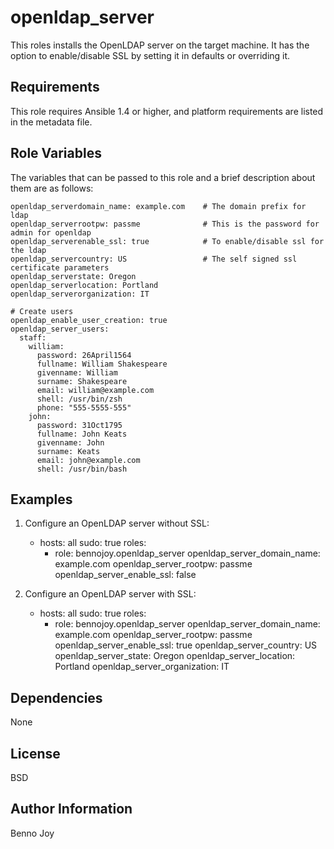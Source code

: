 openldap_server
===============

This roles installs the OpenLDAP server on the target machine. It has the
option to enable/disable SSL by setting it in defaults or overriding it.

Requirements
------------

This role requires Ansible 1.4 or higher, and platform requirements are listed
in the metadata file.

Role Variables
--------------

The variables that can be passed to this role and a brief description about
them are as follows:

    openldap_serverdomain_name: example.com    # The domain prefix for ldap
    openldap_serverrootpw: passme              # This is the password for admin for openldap
    openldap_serverenable_ssl: true            # To enable/disable ssl for the ldap
    openldap_servercountry: US                 # The self signed ssl certificate parameters
    openldap_serverstate: Oregon
    openldap_serverlocation: Portland
    openldap_serverorganization: IT

    # Create users
    openldap_enable_user_creation: true
    openldap_server_users:
      staff:
        william:
          password: 26April1564
          fullname: William Shakespeare
          givenname: William
          surname: Shakespeare
          email: william@example.com
          shell: /usr/bin/zsh
          phone: "555-5555-555"
        john:
          password: 31Oct1795
          fullname: John Keats
          givenname: John
          surname: Keats
          email: john@example.com
          shell: /usr/bin/bash



Examples
--------

1) Configure an OpenLDAP server without SSL:

    - hosts: all
      sudo: true
      roles:
      - role: bennojoy.openldap_server
        openldap_server_domain_name: example.com
        openldap_server_rootpw: passme
        openldap_server_enable_ssl: false

2) Configure an OpenLDAP server with SSL:

    - hosts: all
      sudo: true
      roles:
      - role: bennojoy.openldap_server
        openldap_server_domain_name: example.com
        openldap_server_rootpw: passme
        openldap_server_enable_ssl: true
        openldap_server_country: US
        openldap_server_state: Oregon
        openldap_server_location: Portland
        openldap_server_organization: IT

Dependencies
------------

None

License
-------

BSD

Author Information
------------------

Benno Joy
